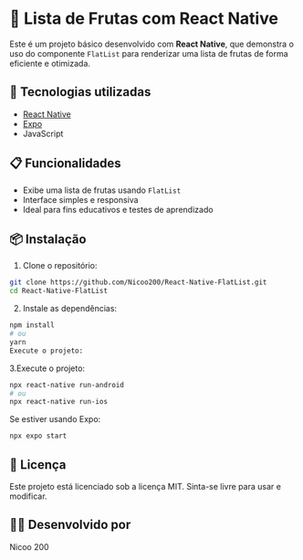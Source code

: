 # 📱 Lista de Frutas com React Native

Este é um projeto básico desenvolvido com **React Native**, que demonstra o uso do componente `FlatList` para renderizar uma lista de frutas de forma eficiente e otimizada.

## 🚀 Tecnologias utilizadas

- [React Native](https://reactnative.dev/)
- [Expo](https://expo.dev/)
- JavaScript

## 📋 Funcionalidades

- Exibe uma lista de frutas usando `FlatList`
- Interface simples e responsiva
- Ideal para fins educativos e testes de aprendizado

## 📦 Instalação

1. Clone o repositório:

```bash
git clone https://github.com/Nicoo200/React-Native-FlatList.git
cd React-Native-FlatList
````

2. Instale as dependências:

```bash
npm install
# ou
yarn
Execute o projeto:
````
3.Execute o projeto:
```bash
npx react-native run-android
# ou
npx react-native run-ios
````

Se estiver usando Expo:
```bash
npx expo start
````

 ## 📝 Licença
Este projeto está licenciado sob a licença MIT. Sinta-se livre para usar e modificar.

## 👨‍💻 Desenvolvido por
Nicoo 200
